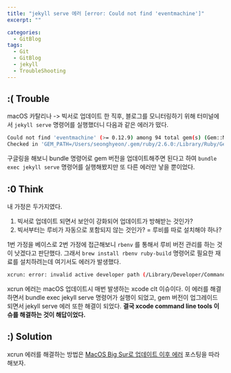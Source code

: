```yaml
---
title: "jekyll serve 에러 [error: Could not find 'eventmachine']"
excerpt: ""

categories:
  - GitBlog
tags:
  - Git
  - GitBlog
  - jekyll
  - TroubleShooting
---  
```


## :( Trouble

macOS 카탈리나 -> 빅서로 업데이트 한 직후, 블로그를 모니터링하기 위해 터미널에서 `jekyll serve` 명령어를 실행했더니 다음과 같은 에러가 떴다.

```bash
Could not find 'eventmachine' (>= 0.12.9) among 94 total gem(s) (Gem::MissingSpecError)
Checked in 'GEM_PATH=/Users/seonghyeon/.gem/ruby/2.6.0:/Library/Ruby/Gems/2.6.0:/System/Library/Frameworks/Ruby.framework/Versions/2.6/usr/lib/ruby/gems/2.6.0', execute `gem env` for more information
```

구글링을 해보니 bundle 명령어로 gem 버전을 업데이트해주면 된다고 하여 `bundle exec jekyll serve` 명령어를 실행해봤지만 또 다른 에러만 낳을 뿐이었다.



## :0 Think

내 가정은 두가지였다.

1. 빅서로 업데이트 되면서 보안이 강화되어 업데이트가 방해받는 것인가?
2. 빅서부터는 루비가 자동으로 포함되지 않는 것인가? = 루비를 따로 설치해야 하나?

1번 가정을 베이스로 2번 가정에 접근해보니 `rbenv` 를 통해서 루비 버전 관리를 하는 것이 낫겠다고 판단했다. 그래서 `brew install rbenv ruby-build` 명령어로 필요한 재료를 설치하려는데 여기서도 에러가 발생했다.

```bash
xcrun: error: invalid active developer path (/Library/Developer/CommandLineTools), missing xcrun at: /Library/Developer/CommandLineTools/usr/bin/xcrun
```

xcrun 에러는 macOS 업데이트시 매번 발생하는 xcode clt 이슈이다. 이 에러를 해결하면서 bundle exec jekyll serve 명령어가 실행이 되었고, gem 버전이 업그레이드 되면서 jekyll serve 에러 또한 해결이 되었다. **결국 xcode command line tools 이슈를 해결하는 것이 해답이었다.** 


## :) Solution

xcrun 에러를 해결하는 방법은 [MacOS Big Sur로 업데이트 이후 에러](/macos/error-xcrun-when_updating_macos) 포스팅을 따라해보자.

